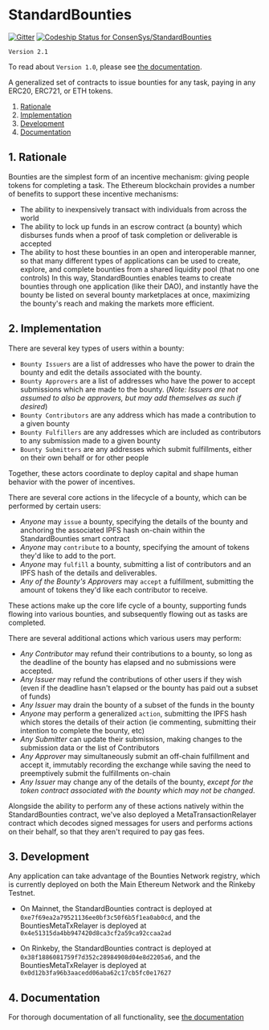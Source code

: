 # StandardBounties
[![Gitter](https://badges.gitter.im/Join%20Chat.svg)](https://gitter.im/bounties-network/Lobby?utm_source=badge&utm_medium=badge&utm_campaign=pr-badge)
[ ![Codeship Status for ConsenSys/StandardBounties](https://app.codeship.com/projects/1e2726c0-ac83-0135-5579-52b4614bface/status?branch=master)](https://app.codeship.com/projects/257018)

`Version 2.1`

To read about `Version 1.0`, please see [the documentation](./docs/documentation_v1.md).

A generalized set of contracts to issue bounties for any task, paying in any ERC20, ERC721, or ETH tokens.

1. [Rationale](#1-rationale)
2. [Implementation](#2-implementation)
3. [Development](#3-development)
4. [Documentation](#4-documentation)

## 1. Rationale

Bounties are the simplest form of an incentive mechanism: giving people tokens for completing a task. The Ethereum blockchain provides a number of benefits to support these incentive mechanisms:
- The ability to inexpensively transact with individuals from across the world
- The ability to lock up funds in an escrow contract (a bounty) which disburses funds when a proof of task completion or deliverable is accepted
- The ability to host these bounties in an open and interoperable manner, so that many different types of applications can be used to create, explore, and complete bounties from a shared liquidity pool (that no one controls)
In this way, StandardBounties enables teams to create bounties through one application (like their DAO), and instantly have the bounty be listed on several bounty marketplaces at once, maximizing the bounty's reach and making the markets more efficient.


## 2. Implementation
There are several key types of users within a bounty:
- `Bounty Issuers` are a list of addresses who have the power to drain the bounty and edit the details associated with the bounty.
- `Bounty Approvers` are a list of addresses who have the power to accept submissions which are made to the bounty. (*Note: Issuers are not assumed to also be approvers, but may add themselves as such if desired*)
- `Bounty Contributors` are any address which has made a contribution to a given bounty
- `Bounty Fulfillers` are any addresses which are included as contributors to any submission made to a given bounty
- `Bounty Submitters` are any addresses which submit fulfillments, either on their own behalf or for other people

Together, these actors coordinate to deploy capital and shape human behavior with the power of incentives.

There are several core actions in the lifecycle of a bounty, which can be performed by certain users:
- *Anyone* may `issue` a bounty, specifying the details of the bounty and anchoring the associated IPFS hash on-chain within the StandardBounties smart contract
- *Anyone* may `contribute` to a bounty, specifying the amount of tokens they'd like to add to the port.
- *Anyone* may `fulfill` a bounty, submitting a list of contributors and an IPFS hash of the details and deliverables.
- *Any of the Bounty's Approvers* may `accept` a fulfillment, submitting the amount of tokens they'd like each contributor to receive.

These actions make up the core life cycle of a bounty, supporting funds flowing into various bounties, and subsequently flowing out as tasks are completed.

There are several additional actions which various users may perform:
- *Any Contributor* may refund their contributions to a bounty, so long as the deadline of the bounty has elapsed and no submissions were accepted.
- *Any Issuer* may refund the contributions of other users if they wish (even if the deadline hasn't elapsed or the bounty has paid out a subset of funds)
- *Any Issuer* may drain the bounty of a subset of the funds in the bounty
- *Anyone* may perform a generalized `action`, submitting the IPFS hash which stores the details of their action (ie commenting, submitting their intention to complete the bounty, etc)
- *Any Submitter* can update their submission, making changes to the submission data or the list of Contributors
- *Any Approver* may simultaneously submit an off-chain fulfillment and accept it, immutably recording the exchange while saving the need to preemptively submit the fulfillments on-chain
- *Any Issuer* may change any of the details of the bounty, *except for the token contract associated with the bounty which may not be changed*.

Alongside the ability to perform any of these actions natively within the StandardBounties contract, we've also deployed a MetaTransactionRelayer contract which decodes signed messages for users and performs actions on their behalf, so that they aren't required to pay gas fees.

## 3. Development

Any application can take advantage of the Bounties Network registry, which is currently deployed on both the Main Ethereum Network and the Rinkeby Testnet.

- On Mainnet, the StandardBounties contract is deployed at `0xe7f69ea2a79521136ee0bf3c50f6b5f1ea0ab0cd`, and the BountiesMetaTxRelayer is deployed at `0x4e51315da4bb947420d8ca3cf2a59ca92ccaa2ad`

- On Rinkeby, the StandardBounties contract is deployed at `0x38f1886081759f7d352c28984908d04e8d2205a6`, and the BountiesMetaTxRelayer is deployed at `0x0d12b3fa96b3aacedd06aba62c17cb5fc0e17627`

## 4. Documentation

For thorough documentation of all functionality, see [the documentation](./docs/documentation_v2.md)
